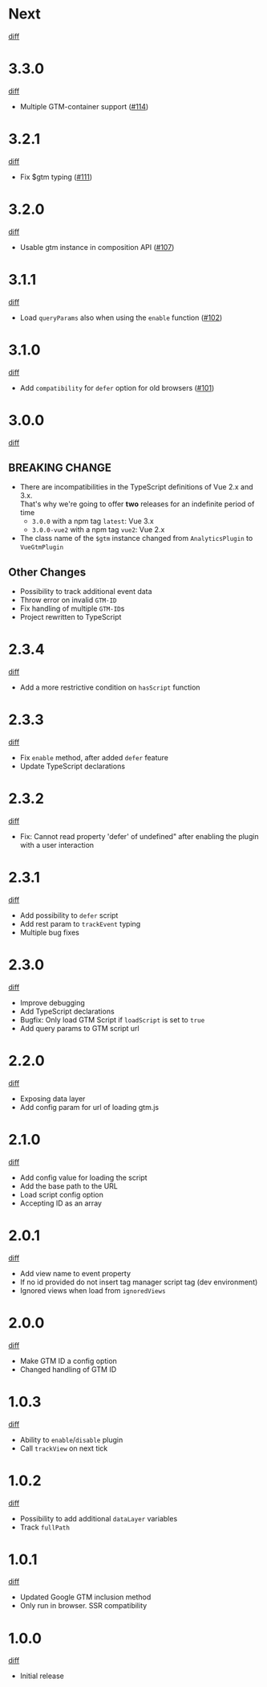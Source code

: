 # Next

[diff](https://github.com/mib200/vue-gtm/compare/3.3.0...master)

# 3.3.0

[diff](https://github.com/mib200/vue-gtm/compare/3.2.1...3.3.0)

- Multiple GTM-container support ([#114])

[#114]: https://github.com/mib200/vue-gtm/pull/114

# 3.2.1

[diff](https://github.com/mib200/vue-gtm/compare/3.2.0...3.2.1)

- Fix $gtm typing ([#111])

[#111]: https://github.com/mib200/vue-gtm/issues/111

# 3.2.0

[diff](https://github.com/mib200/vue-gtm/compare/3.1.1...3.2.0)

- Usable gtm instance in composition API ([#107])

[#107]: https://github.com/mib200/vue-gtm/pull/107

# 3.1.1

[diff](https://github.com/mib200/vue-gtm/compare/3.1.0...3.1.1)

- Load `queryParams` also when using the `enable` function ([#102])

[#102]: https://github.com/mib200/vue-gtm/issues/102

# 3.1.0

[diff](https://github.com/mib200/vue-gtm/compare/3.0.0...3.1.0)

- Add `compatibility` for `defer` option for old browsers ([#101])

[#101]: https://github.com/mib200/vue-gtm/pull/101

# 3.0.0

[diff](https://github.com/mib200/vue-gtm/compare/2.3.4...3.0.0)

## BREAKING CHANGE

- There are incompatibilities in the TypeScript definitions of Vue 2.x and 3.x.  
  That's why we're going to offer **two** releases for an indefinite period of time
  - `3.0.0` with a npm tag `latest`: Vue 3.x
  - `3.0.0-vue2` with a npm tag `vue2`: Vue 2.x
- The class name of the `$gtm` instance changed from `AnalyticsPlugin` to `VueGtmPlugin`

## Other Changes

- Possibility to track additional event data
- Throw error on invalid `GTM-ID`
- Fix handling of multiple `GTM-ID`s
- Project rewritten to TypeScript

# 2.3.4

[diff](https://github.com/mib200/vue-gtm/compare/2.3.3...2.3.4)

- Add a more restrictive condition on `hasScript` function

# 2.3.3

[diff](https://github.com/mib200/vue-gtm/compare/2.3.2...2.3.3)

- Fix `enable` method, after added `defer` feature
- Update TypeScript declarations

# 2.3.2

[diff](https://github.com/mib200/vue-gtm/compare/2.3.1...2.3.2)

- Fix: Cannot read property 'defer' of undefined" after enabling the plugin with a user interaction

# 2.3.1

[diff](https://github.com/mib200/vue-gtm/compare/2.3.0...2.3.1)

- Add possibility to `defer` script
- Add rest param to `trackEvent` typing
- Multiple bug fixes

# 2.3.0

[diff](https://github.com/mib200/vue-gtm/compare/2.2.0...2.3.0)

- Improve debugging
- Add TypeScript declarations
- Bugfix: Only load GTM Script if `loadScript` is set to `true`
- Add query params to GTM script url

# 2.2.0

[diff](https://github.com/mib200/vue-gtm/compare/2.1.0...2.2.0)

- Exposing data layer
- Add config param for url of loading gtm.js

# 2.1.0

[diff](https://github.com/mib200/vue-gtm/compare/2.0.1...2.1.0)

- Add config value for loading the script
- Add the base path to the URL
- Load script config option
- Accepting ID as an array

# 2.0.1

[diff](https://github.com/mib200/vue-gtm/compare/2.0.0...2.0.1)

- Add view name to event property
- If no id provided do not insert tag manager script tag (dev environment)
- Ignored views when load from `ignoredViews`

# 2.0.0

[diff](https://github.com/mib200/vue-gtm/compare/1.0.3...2.0.0)

- Make GTM ID a config option
- Changed handling of GTM ID

# 1.0.3

[diff](https://github.com/mib200/vue-gtm/compare/1.0.2...1.0.3)

- Ability to `enable`/`disable` plugin
- Call `trackView` on next tick

# 1.0.2

[diff](https://github.com/mib200/vue-gtm/compare/1.0.1...1.0.2)

- Possibility to add additional `dataLayer` variables
- Track `fullPath`

# 1.0.1

[diff](https://github.com/mib200/vue-gtm/compare/1.0.0...1.0.1)

- Updated Google GTM inclusion method
- Only run in browser. SSR compatibility

# 1.0.0

[diff](https://github.com/mib200/vue-gtm/compare/47e53145f6b8e8b7236beb59078d7e7b0fb3b6ff...1.0.0)

- Initial release
